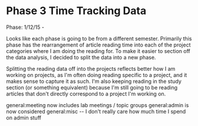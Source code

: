 # Phase 3 Time Tracking Data

Phase: 1/12/15 - 

Looks like each phase is going to be from a different semester. Primarily this phase has the rearrangement of article reading time into each of the project categories where I am doing the reading for. To make it easier to section off the data analysis, I decided to split the data into a new phase. 

Splitting the reading data off into the projects reflects better how I am working on projects, as I'm often doing reading specific to a project, and it makes sense to capture it as such. I'm also keeping reading in the study section (or something equivalent) because I'm still going to be reading articles that don't directly correspond to a project I'm working on.


general:meeting now includes lab meetings / topic groups
general:admin is now considered general:misc -- I don't really care how much time I spend on admin stuff


